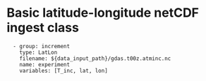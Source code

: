 # Basic latitude-longitude netCDF ingest class



```
  - group: increment
    type: LatLon
    filename: ${data_input_path}/gdas.t00z.atminc.nc
    name: experiment
    variables: [T_inc, lat, lon]
```